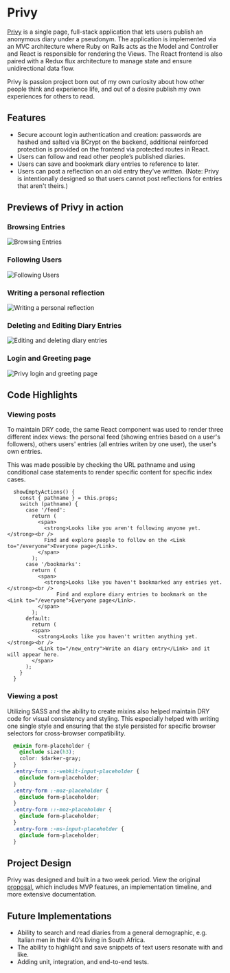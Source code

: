 # Privy 
[Privy][live-link] is a single page, full-stack application that lets users publish an anonymous diary under a pseudonym. The application is implemented via an MVC architecture where Ruby on Rails acts as the Model and Controller and React is responsible for rendering the Views. The React frontend is also paired with a Redux flux architecture to manage state and ensure unidirectional data flow.

Privy is passion project born out of my own curiosity about how other people think and experience life, and out of a desire publish my own experiences for others to read.


## Features
  * Secure account login authentication and creation: passwords are hashed and salted via BCrypt on the backend, additional reinforced protection is provided on the frontend via protected routes in React.
  * Users can follow and read other people’s published diaries.
  * Users can save and bookmark diary entries to reference to later.
  * Users can post a reflection on an old entry they've written. (Note: Privy is intentionally designed so that users cannot post reflections for entries that aren't theirs.)

## Previews of Privy in action
### Browsing Entries
![Browsing Entries](docs/images/privy-browse.gif)

### Following Users
![Following Users](docs/images/privy-follow.gif)

### Writing a personal reflection
![Writing a personal reflection](docs/images/privy-reflection.gif)

### Deleting and Editing Diary Entries
![Editing and deleting diary entries](docs/images/privy-entry-options.gif)

 ### Login and Greeting page
  ![Privy login and greeting page](docs/images/privy-previews.png)

## Code Highlights
 ### Viewing posts
To maintain DRY code, the same React component was used to render three different index views: the personal feed (showing entries based on a user's followers), others users' entries (all entries writen by one user), the user's own entries.

This was made possible by checking the URL pathname and using conditional case statements to render specific content for specific index cases.
```
  showEmptyActions() {
    const { pathname } = this.props;
    switch (pathname) {
      case '/feed':
        return (
          <span>
            <strong>Looks like you aren't following anyone yet.</strong><br />
            Find and explore people to follow on the <Link to="/everyone">Everyone page</Link>.
          </span>
        );
      case '/bookmarks':
        return (
          <span>
            <strong>Looks like you haven't bookmarked any entries yet.</strong><br />
                Find and explore diary entries to bookmark on the <Link to="/everyone">Everyone page</Link>.
          </span>
        );
      default:
        return (
        <span>
          <strong>Looks like you haven't written anything yet.</strong><br />
          <Link to="/new_entry">Write an diary entry</Link> and it will appear here.
        </span>
      );
    }
  }
``` 

 ### Viewing a post
 Utilizing SASS and the ability to create mixins also helped maintain DRY code for visual consistency and styling. This especially helped with writing one single style and ensuring that the style persisted for specific browser selectors for cross-browser compatibility.
```css
  @mixin form-placeholder {
    @include size(h3);
    color: $darker-gray;
  }
  .entry-form ::-webkit-input-placeholder {
    @include form-placeholder;
  }
  .entry-form :-moz-placeholder {
    @include form-placeholder;
  }
  .entry-form ::-moz-placeholder {
    @include form-placeholder;
  } 
  .entry-form :-ms-input-placeholder { 
    @include form-placeholder;
  }
```

## Project Design
Privy was designed and built in a two week period. View the original [proposal][dev-readme], which includes MVP features, an implementation timeline, and more extensive documentation.

## Future Implementations
  * Ability to search and read diaries from a general demographic, e.g. Italian men in their 40’s living in South Africa.
  * The ability to highlight and save snippets of text users resonate with and like.
  * Adding unit, integration, and end-to-end tests.

  [live-link]: http://wwww.privy.site/
  [dev-readme]: docs/README.md